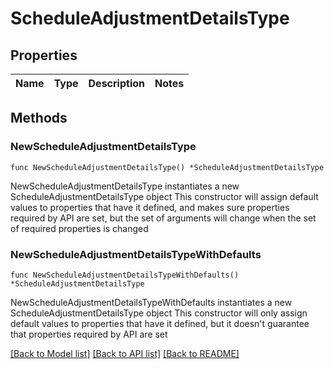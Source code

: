 # ScheduleAdjustmentDetailsType

## Properties

Name | Type | Description | Notes
------------ | ------------- | ------------- | -------------

## Methods

### NewScheduleAdjustmentDetailsType

`func NewScheduleAdjustmentDetailsType() *ScheduleAdjustmentDetailsType`

NewScheduleAdjustmentDetailsType instantiates a new ScheduleAdjustmentDetailsType object
This constructor will assign default values to properties that have it defined,
and makes sure properties required by API are set, but the set of arguments
will change when the set of required properties is changed

### NewScheduleAdjustmentDetailsTypeWithDefaults

`func NewScheduleAdjustmentDetailsTypeWithDefaults() *ScheduleAdjustmentDetailsType`

NewScheduleAdjustmentDetailsTypeWithDefaults instantiates a new ScheduleAdjustmentDetailsType object
This constructor will only assign default values to properties that have it defined,
but it doesn't guarantee that properties required by API are set


[[Back to Model list]](../README.md#documentation-for-models) [[Back to API list]](../README.md#documentation-for-api-endpoints) [[Back to README]](../README.md)


